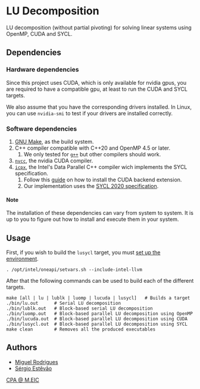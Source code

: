 # LU Decomposition

LU decomposition (without partial pivoting)
for solving linear systems using OpenMP, CUDA and SYCL.

## Dependencies

### Hardware dependencies

Since this project uses CUDA, which is only available for nvidia gpus, 
you are required to have a compatible gpu, at least to run the CUDA and SYCL targets.

We also assume that you have the corresponding drivers installed.
In Linux, you can use `nvidia-smi` to test if your drivers are installed correctly.

### Software dependencies

1. [GNU Make](https://www.gnu.org/software/make/), as the build system.
2. C++ compiler compatible with C++20 and OpenMP 4.5 or later.
    1. We only tested for [`g++`](https://gcc.gnu.org/) but other compilers should work.
3. [`nvcc`](https://docs.nvidia.com/cuda/cuda-compiler-driver-nvcc/), the nvidia CUDA compiler.
4. [`icpx`](https://intel.github.io/llvm-docs/), the Intel's Data Parallel C++ compiler wich implements the SYCL specification.
    1. Follow this [guide](https://developer.codeplay.com/products/oneapi/nvidia/2023.1.0/guides/get-started-guide-nvidia)
       on how to install the CUDA backend extension.
    2. Our implementation uses the [SYCL 2020 specification](https://www.khronos.org/files/sycl/sycl-2020-reference-guide.pdf).

#### Note

The installation of these dependencies can vary from system to system.
It is up to you to figure out how to install and execute them in your system.

## Usage

First, if you wish to build the `lusycl` target,
you must [set up the environment](https://developer.codeplay.com/products/oneapi/nvidia/2023.1.0/guides/get-started-guide-nvidia#set-up-your-environment).

```console
. /opt/intel/oneapi/setvars.sh --include-intel-llvm
```

After that the following commands can be used to build each of the different targets.

```console
make [all | lu | lublk | luomp | lucuda | lusycl]   # Builds a target
./bin/lu.out      # Serial LU decomposition
./bin/lublk.out   # Block-based serial LU decomposition
./bin/luomp.out   # Block-based parallel LU decomposition using OpenMP
./bin/lucuda.out  # Block-based parallel LU decomposition using CUDA
./bin/lusycl.out  # Block-based parallel LU decomposition using SYCL
make clean        # Removes all the produced executables
```

## Authors

- [Miguel Rodrigues](mailto:up201906042@edu.fe.up.pt)
- [Sérgio Estêvão](mailto:up201905680@edu.fe.up.pt)

[CPA @ M.EIC](https://sigarra.up.pt/feup/pt/ucurr_geral.ficha_uc_view?pv_ocorrencia_id=486270)
